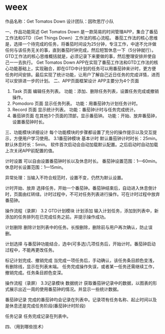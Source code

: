 # weex

作品名称：Get Tomatos Down
设计团队：因吹思厅小队


一、作品功能简述
Get Tomatos Down 是一款简易的时间管理APP，集合了番茄工作法和GTD（Get Things Down）工作法的核心流程。
	番茄工作法的核心思维是，选择一个待完成的任务，将番茄时间设为25分钟，专注工作，中途不允许做任何与该任务无关的事，直到番茄时钟完成，然后短暂休息一下（5分钟就行）。
GTD工作法的核心思维概括就是，必须记录下来要做的事，然后整理安排并使自己一一去执行。
Get Tomatos Down APP在实现了番茄工作法和GTD工作法的核心功能基础上，实现融合，即在GTD中计划的任务可以用番茄钟来计时，更方便任务时间安排。最后实现了统计功能，让用户了解自己近日任务的完成详情，进而可以安排进一步的计划。
二、APP页面框架设计
	APP主要分为4个页面
1)	Task 页面
编辑任务列表。
功能：添加、删除任务列表，设置任务完成或撤销操作。
2)	Pomodoro 页面
显示任务列表。
功能：用番茄钟为计划任务计时。
3)	Record 页面
显示统计列表。
功能：番茄钟计时与任务完成统计。
4)	番茄钟页面
在其他3个页面的顶部，显示番茄钟。
功能：开始、放弃番茄钟，设置番茄钟时长。
	

三、功能模块详细设计
	每个功能模块的步骤都设置了充分的操作提示以及交互提示，方便用户学习使用。
3.1番茄钟模块
基本计时
默认番茄钟计时时长：25min。
默认休息时长：5min。
	软件首次启动会自动加载默认配置。之后启动时自动加载上次关闭APP前配置的值。

计时设置
可以自由设置番茄钟时长以及休息时长。
番茄钟设置范围：1—60min。
休息时长设置范围：1—15min。

异常处理：当输入不符合规范时，设置不变，仍然为默认设置。

计时开始、放弃
	选择任务，开始一个番茄钟。番茄钟结束后，自动进入休息倒计时，页面由红转绿。计时过程中，不可对任务列表进行操作。可在计时过程中放弃番茄钟。

操作流程（录屏）
3.2 GTD计划模块
计划添加
输入计划任务，添加到列表中，新添加的任务排列在已完成任务之前。并提示操作成功。

计划删除
删除计划列表中的任务。长按删除，删除前与用户再次确认，防止误删。


计划选择
与番茄钟功能结合，选中(可多选)几项任务后，开始计时。番茄钟启动过程中，不能再更改任务。

标记计划完成、撤销完成
当完成一项任务后，手动确认，该任务条目颜色变浅，有删除线，显示在列表末端。
任务完成操作失误，或者某一任务还需继续工作，撤销完成。任务条目颜色变深。

操作流程（录屏）
3.3记录模块
数据统计
获取番茄钟记录中的数据，以图表的形式展示出近一周的使用番茄钟的情况。并显示一些统计数据。

番茄钟记录
完成的番茄钟均会记录在列表中。记录项有任务名称、起止时间以及是休息还是完成任务阶段(番茄钟计时阶段)

任务记录
任务完成记录在列表中。

四、（用到哪些技术）


